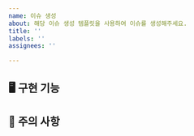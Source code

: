 ```yaml
---
name: 이슈 생성
about: 해당 이슈 생성 템플릿을 사용하여 이슈를 생성해주세요.
title: ''
labels: ''
assignees: ''

---
```


## 🖥️ 구현 기능 


## 🔔 주의 사항
